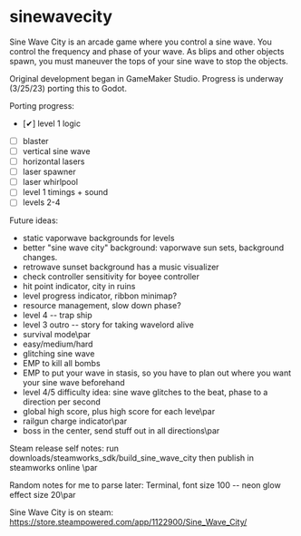 # sinewavecity

Sine Wave City is an arcade game where you control a sine wave. You control the frequency and phase of your wave. As blips and other objects spawn, you must maneuver the tops of your sine wave to stop the objects.

Original development began in GameMaker Studio. Progress is underway (3/25/23) porting this to Godot.

Porting progress:
- [✔] level 1 logic
- [ ] blaster
- [ ] vertical sine wave
- [ ] horizontal lasers
- [ ] laser spawner
- [ ] laser whirlpool
- [ ] level 1 timings + sound
- [ ] levels 2-4

Future ideas:
- static vaporwave backgrounds for levels
- better "sine wave city" background: vaporwave sun sets, background changes.
- retrowave sunset background has a music visualizer
- check controller sensitivity for boyee controller
- hit point indicator, city in ruins
- level progress indicator, ribbon minimap?
- resource management, slow down phase?
- level 4 -- trap ship
- level 3 outro -- story for taking wavelord alive
- survival mode\par
- easy/medium/hard
- glitching sine wave
- EMP to kill all bombs
- EMP to put your wave in stasis, so you have to plan out where you want your sine wave beforehand
- level 4/5 difficulty idea: sine wave glitches to the beat, phase to a direction per second
- global high score, plus high score for each leve\par
- railgun charge indicator\par
- boss in the center, send stuff out in all directions\par


Steam release self notes:
run downloads/steamworks_sdk/build_sine_wave_city
then publish in steamworks online \par

Random notes for me to parse later:
Terminal, font size 100 -- neon glow effect size 20\par




Sine Wave City is on steam:
https://store.steampowered.com/app/1122900/Sine_Wave_City/

